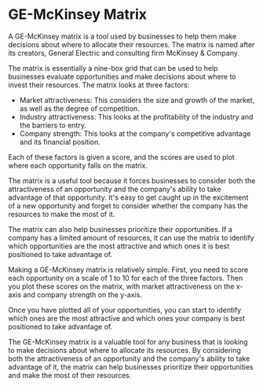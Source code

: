 # GE-McKinsey Matrix



A GE-McKinsey matrix is a tool used by businesses to help them make decisions about where to allocate their resources. The matrix is named after its creators, General Electric and consulting firm McKinsey & Company. 

The matrix is essentially a nine-box grid that can be used to help businesses evaluate opportunities and make decisions about where to invest their resources. The matrix looks at three factors:

- Market attractiveness: This considers the size and growth of the market, as well as the degree of competition.
- Industry attractiveness: This looks at the profitability of the industry and the barriers to entry.
- Company strength: This looks at the company's competitive advantage and its financial position.

 Each of these factors is given a score, and the scores are used to plot where each opportunity falls on the matrix. 

The matrix is a useful tool because it forces businesses to consider both the attractiveness of an opportunity and the company's ability to take advantage of that opportunity. It's easy to get caught up in the excitement of a new opportunity and forget to consider whether the company has the resources to make the most of it. 

The matrix can also help businesses prioritize their opportunities. If a company has a limited amount of resources, it can use the matrix to identify which opportunities are the most attractive and which ones it is best positioned to take advantage of. 

Making a GE-McKinsey matrix is relatively simple. First, you need to score each opportunity on a scale of 1 to 10 for each of the three factors. Then you plot these scores on the matrix, with market attractiveness on the x-axis and company strength on the y-axis. 

Once you have plotted all of your opportunities, you can start to identify which ones are the most attractive and which ones your company is best positioned to take advantage of. 

The GE-McKinsey matrix is a valuable tool for any business that is looking to make decisions about where to allocate its resources. By considering both the attractiveness of an opportunity and the company's ability to take advantage of it, the matrix can help businesses prioritize their opportunities and make the most of their resources.